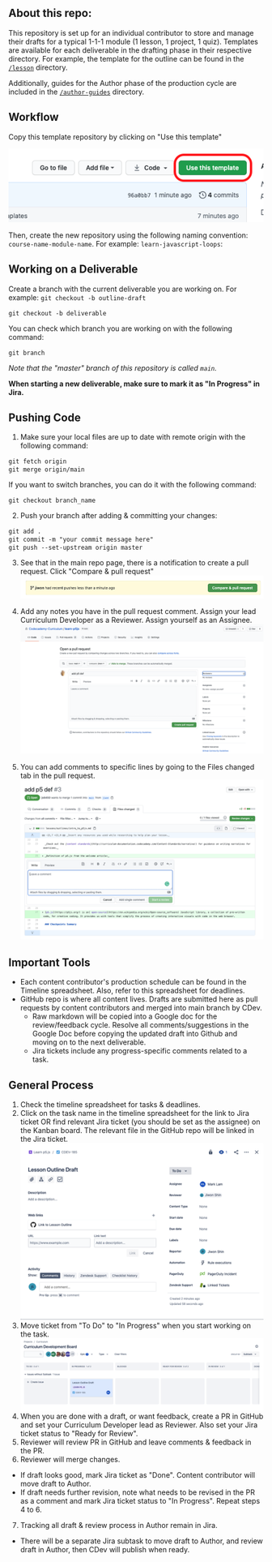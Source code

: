 ## About this repo:

This repository is set up for an individual contributor to store and manage their drafts for a typical 1-1-1 module (1 lesson, 1 project, 1 quiz). Templates are available for each deliverable in the drafting phase in their respective directory. For example, the template for the outline can be found in the [`/lesson`](lesson/) directory.

Additionally, guides for the Author phase of the production cycle are included in the [`/author-guides`](author-guides/) directory.

## Workflow

Copy this template repository by clicking on "Use this template"

![](_img/use-this-template.png)

Then, create the new repository using the following naming convention: `course-name-module-name`. For example: `learn-javascript-loops`:

## Working on a Deliverable

Create a branch with the current deliverable you are working on. For example: `git checkout -b outline-draft`
```
git checkout -b deliverable
```
You can check which branch you are working on with the following command:
```
git branch
```
*Note that the "master" branch of this repository is called `main`.*

**When starting a new deliverable, make sure to mark it as "In Progress" in Jira.**

## Pushing Code

1. Make sure your local files are up to date with remote origin with the following command:
```
git fetch origin
git merge origin/main
```
If you want to switch branches, you can do it with the following command:
```
git checkout branch_name
```

2. Push your branch after adding & committing your changes:
```
git add .
git commit -m "your commit message here"
git push --set-upstream origin master
```

3. See that in the main repo page, there is a notification to create a pull request. Click "Compare & pull request"
![Image of compare & pull request banner](_img/compare_pr.png)

4. Add any notes you have in the pull request comment. Assign your lead Curriculum Developer as a Reviewer. Assign yourself as an Assignee. 
![Image of PR page](_img/pr_comments.png)

5. You can add comments to specific lines by going to the Files changed tab in the pull request.
![Image of line comment](_img/pr_line_comment.png)

## Important Tools
* Each content contributor's production schedule can be found in the Timeline spreadsheet. Also, refer to this spreadsheet for deadlines.
* GitHub repo is where all content lives. Drafts are submitted here as pull requests by content contributors and merged into main branch by CDev. 
  * Raw markdown will be copied into a Google doc for the review/feedback cycle. Resolve all comments/suggestions in the Google Doc before copying the updated draft into Github and moving on to the next deliverable.
  * Jira tickets include any progress-specific comments related to a task.

## General Process
1. Check the timeline spreadsheet for tasks & deadlines.
2. Click on the task name in the timeline spreadsheet for the link to Jira ticket OR find relevant Jira ticket (you should be set as the assignee) on the Kanban board. The relevant file in the GitHub repo will be linked in the Jira ticket.
![Image of Jira ticket](_img/jira_ticket.png)
3. Move ticket from "To Do" to "In Progress" when you start working on the task.
![Image of Kanban board, ticket in progress](_img/jira_in_progress.png)
4. When you are done with a draft, or want feedback, create a PR in GitHub and set your Curriculum Developer lead as Reviewer. Also set your Jira ticket status to "Ready for Review".
5. Reviewer will review PR in GitHub and leave comments & feedback in the PR.
6. Reviewer will merge changes.
  * If draft looks good, mark Jira ticket as "Done". Content contributor will move draft to Author.
  * If draft needs further revision, note what needs to be revised in the PR as a comment and mark Jira ticket status to "In Progress". Repeat steps 4 to 6.
7. Tracking all draft & review process in Author remain in Jira.
  * There will be a separate Jira subtask to move draft to Author, and review draft in Author, then CDev will publish when ready.
